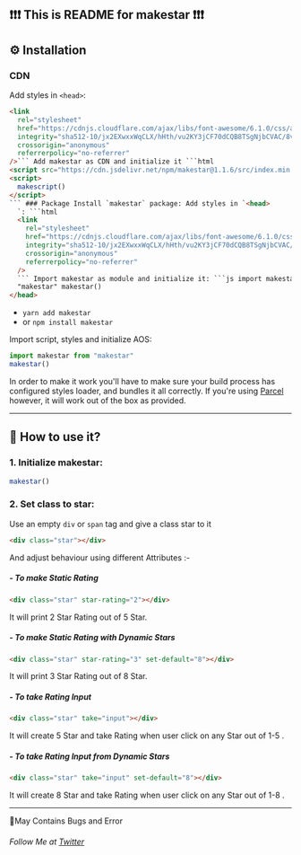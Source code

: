## :exclamation::exclamation::exclamation: This is README for makestar :exclamation::exclamation::exclamation:

## ⚙ Installation

### CDN

Add styles in `<head>`:

````html
<link
  rel="stylesheet"
  href="https://cdnjs.cloudflare.com/ajax/libs/font-awesome/6.1.0/css/all.min.css"
  integrity="sha512-10/jx2EXwxxWqCLX/hHth/vu2KY3jCF70dCQB8TSgNjbCVAC/8vai53GfMDrO2Emgwccf2pJqxct9ehpzG+MTw=="
  crossorigin="anonymous"
  referrerpolicy="no-referrer"
/>``` Add makestar as CDN and initialize it ```html
<script src="https://cdn.jsdelivr.net/npm/makestar@1.1.6/src/index.min.js"></script>
<script>
  makescript()
</script>
``` ### Package Install `makestar` package: Add styles in `<head>
  `: ```html
  <link
    rel="stylesheet"
    href="https://cdnjs.cloudflare.com/ajax/libs/font-awesome/6.1.0/css/all.min.css"
    integrity="sha512-10/jx2EXwxxWqCLX/hHth/vu2KY3jCF70dCQB8TSgNjbCVAC/8vai53GfMDrO2Emgwccf2pJqxct9ehpzG+MTw=="
    crossorigin="anonymous"
    referrerpolicy="no-referrer"
  />
  ``` Import makestar as module and initialize it: ```js import makestar from
  "makestar" makestar()
</head>
````

- `yarn add makestar`
- or `npm install makestar`

Import script, styles and initialize AOS:

```js
import makestar from "makestar"
makestar()
```

In order to make it work you'll have to make sure your build process has configured styles loader, and bundles it all correctly.
If you're using [Parcel](https://parceljs.org/) however, it will work out of the box as provided.

---

## 🤔 How to use it?

### 1. Initialize makestar:

```js
makestar()
```

### 2. Set class to star:

Use an empty `div` or `span` tag and give a class star to it

```html
<div class="star"></div>
```

And adjust behaviour using different Attributes :-

##### - To make Static Rating

```html
<div class="star" star-rating="2"></div>
```

It will print 2 Star Rating out of 5 Star.

##### - To make Static Rating with Dynamic Stars

```html
<div class="star" star-rating="3" set-default="8"></div>
```

It will print 3 Star Rating out of 8 Star.

##### - To take Rating Input

```html
<div class="star" take="input"></div>
```

It will create 5 Star and take Rating when user click on any Star out of 1-5 .

##### - To take Rating Input from Dynamic Stars

```html
<div class="star" take="input" set-default="8"></div>
```

It will create 8 Star and take Rating when user click on any Star out of 1-8 .

---

🛑May Contains Bugs and Error

###### Follow Me at [Twitter](https://twitter.com/yashkumarspeak)
